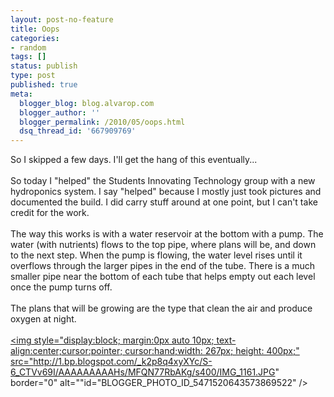```yaml
---
layout: post-no-feature
title: Oops
categories:
- random
tags: []
status: publish
type: post
published: true
meta:
  blogger_blog: blog.alvarop.com
  blogger_author: ''
  blogger_permalink: /2010/05/oops.html
  dsq_thread_id: '667909769'
---
```

So I skipped a few days. I'll get the hang of this eventually...<br /><br />So today I "helped" the Students Innovating Technology group with a new hydroponics system. I say "helped" because I mostly just took pictures and documented the build. I did carry stuff around at one point, but I can't take credit for the work.<br /><br />The way this works is with a water reservoir at the bottom with a pump. The water (with nutrients) flows to the top pipe, where plans will be, and down to the next step. When the pump is flowing, the water level rises until it overflows through the larger pipes in the end of the tube. There is a much smaller pipe near the bottom of each tube that helps empty out each level once the pump turns off. <br /><br />The plans that will be growing are the type that clean the air and produce oxygen at night.<br /><br /><a onblur="try {parent.deselectBloggerImageGracefully();} catch(e) {}" href="http://1.bp.blogspot.com/_k2p8q4xyXYc/S-6_CTVv69I/AAAAAAAAAHs/MFQN77RbAKg/s1600/IMG_1161.JPG"><img style="display:block; margin:0px auto 10px; text-align:center;cursor:pointer; cursor:hand;width: 267px; height: 400px;" src="http://1.bp.blogspot.com/_k2p8q4xyXYc/S-6_CTVv69I/AAAAAAAAAHs/MFQN77RbAKg/s400/IMG_1161.JPG" border="0" alt=""id="BLOGGER_PHOTO_ID_5471520643573869522" /></a>
